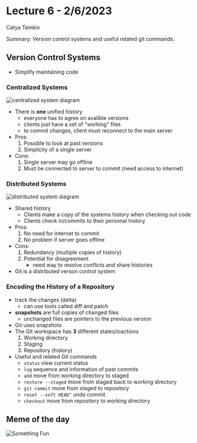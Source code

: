 # Lecture 6 - 2/6/2023
Catya Temkin

Summary: Version control systems and useful related git commands. 

## Version Control Systems
- Simplify maintaining code 

### Centralized Systems 
![centralized system diagram](https://www.htown-tech.com/uploads/6/9/4/9/69493533/centralized-vs-distributed-version-control-system-2_orig.jpg)

- There is **one** unified history 
    - everyone has to agree on avalible versions
    - clients just have a set of "working" files
    - to commit changes, client must reconnect to the main server  
- Pros:
    1. Possible to look at past versions 
    2. Simplicity of a single server 
- Cons:
    1. Single server may go offline 
    2. Must be connected to server to commit (need access to internet)

### Distributed Systems
![distributed system diagram](https://www.htown-tech.com/uploads/6/9/4/9/69493533/centralized-vs-distributed-version-control-system-3_orig.jpg)

- Shared history
    - Clients make a copy of the systems history when checking out code
    - Clients check in/commits to their personal history 
- Pros:
    1. No need for internet to commit 
    2. No problem if server goes offline
- Cons:
    1. Redundancy (multiple copies of history)
    2. Potential for disagreement 
        - need way to resolve conflicts and share histories 
- Git is a distributed verson control system 
### Encoding the History of a Repository
- track the changes (delta)
    - can use tools called diff and patch
- **snapshots** are full copies of changed files
    - unchanged files are pointers to the previous version
- Git uses snapshots 
- The Git workspace has **3** different states/loactions
    1. Working directory 
    2. Staging 
    3. Repository (history)
- Useful and related Git commands
    - `status` view current status 
    - `log` sequence and information of past commits 
    - `add` move from working directory to staged
    - `restore --staged` move from staged back to working directory
    - `git commit` move from staged to repository
    - `reset --soft HEAD^` undo commit
    - `checkout` move from repository to working directory

## Meme of the day
![Something Fun](https://iamskb258154309.files.wordpress.com/2020/07/c7ded-1qdejjdxa0orhqnkkmjmytg.jpeg)
